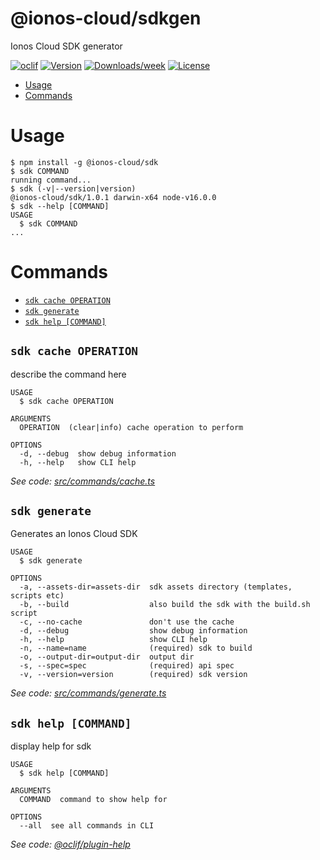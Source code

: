 @ionos-cloud/sdkgen
===================

Ionos Cloud SDK generator

[![oclif](https://img.shields.io/badge/cli-oclif-brightgreen.svg)](https://oclif.io)
[![Version](https://img.shields.io/npm/v/@ionos-cloud/sdkgen.svg)](https://npmjs.org/package/@ionos-cloud/sdkgen)
[![Downloads/week](https://img.shields.io/npm/dw/@ionos-cloud/sdkgen.svg)](https://npmjs.org/package/@ionos-cloud/sdkgen)
[![License](https://img.shields.io/npm/l/@ionos-cloud/sdkgen.svg)](https://github.com/ionos-cloud/sdkgen/blob/master/package.json)

<!-- toc -->
* [Usage](#usage)
* [Commands](#commands)
<!-- tocstop -->
# Usage
<!-- usage -->
```sh-session
$ npm install -g @ionos-cloud/sdk
$ sdk COMMAND
running command...
$ sdk (-v|--version|version)
@ionos-cloud/sdk/1.0.1 darwin-x64 node-v16.0.0
$ sdk --help [COMMAND]
USAGE
  $ sdk COMMAND
...
```
<!-- usagestop -->
# Commands
<!-- commands -->
* [`sdk cache OPERATION`](#sdk-cache-operation)
* [`sdk generate`](#sdk-generate)
* [`sdk help [COMMAND]`](#sdk-help-command)

## `sdk cache OPERATION`

describe the command here

```
USAGE
  $ sdk cache OPERATION

ARGUMENTS
  OPERATION  (clear|info) cache operation to perform

OPTIONS
  -d, --debug  show debug information
  -h, --help   show CLI help
```

_See code: [src/commands/cache.ts](https://github.com/ionos-cloud/sdk/blob/v1.0.1/src/commands/cache.ts)_

## `sdk generate`

Generates an Ionos Cloud SDK

```
USAGE
  $ sdk generate

OPTIONS
  -a, --assets-dir=assets-dir  sdk assets directory (templates, scripts etc)
  -b, --build                  also build the sdk with the build.sh script
  -c, --no-cache               don't use the cache
  -d, --debug                  show debug information
  -h, --help                   show CLI help
  -n, --name=name              (required) sdk to build
  -o, --output-dir=output-dir  output dir
  -s, --spec=spec              (required) api spec
  -v, --version=version        (required) sdk version
```

_See code: [src/commands/generate.ts](https://github.com/ionos-cloud/sdk/blob/v1.0.1/src/commands/generate.ts)_

## `sdk help [COMMAND]`

display help for sdk

```
USAGE
  $ sdk help [COMMAND]

ARGUMENTS
  COMMAND  command to show help for

OPTIONS
  --all  see all commands in CLI
```

_See code: [@oclif/plugin-help](https://github.com/oclif/plugin-help/blob/v3.2.2/src/commands/help.ts)_
<!-- commandsstop -->

